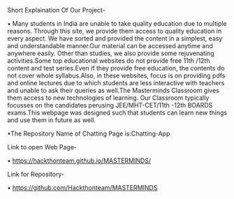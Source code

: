 Short Explaination Of Our Project-

•	Many students in India are unable to take quality education due to multiple reasons. Through this site, we provide them access to quality education in every aspect.	We have sorted and provided the content in a simplest, easy and understandable manner.Our material can be accessed anytime and anywhere easily. Other than studies, we also provide some rejuvenating activities.Some top educational websites do not provide free 11th /12th content and test series.Even if they provide free education, the contents do not cover whole syllabus.Also, in these websites, focus is on providing pdfs and online lectures due to which students are less interactive with teachers and unable to ask their queries as well.The Masterminds Classroom gives them access to new technologies of learning. Our Classroom typically focusses on the candidates perusing JEE/MHT-CET/11th -12th BOARDS exams.This webpage was designed such that students can learn new things and use them in future as well.

•The Repository Name of Chatting Page is:Chatting-App 
 
Link to open Web Page-

•	https://hackthonteam.github.io/MASTERMINDS/

Link for Repository-

•	https://github.com/Hackthonteam/MASTERMINDS
